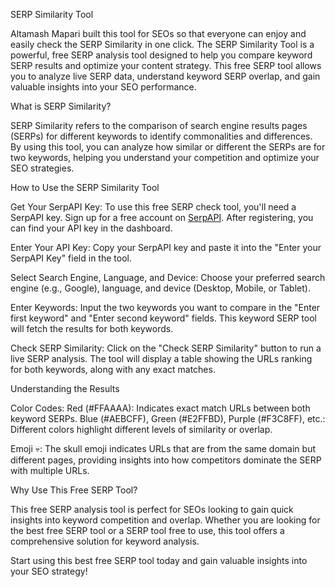 SERP Similarity Tool

Altamash Mapari built this tool for SEOs so that everyone can enjoy and easily check the SERP Similarity in one click. The SERP Similarity Tool is a powerful, free SERP analysis tool designed to help you compare keyword SERP results and optimize your content strategy. This free SERP tool allows you to analyze live SERP data, understand keyword SERP overlap, and gain valuable insights into your SEO performance.

What is SERP Similarity?

SERP Similarity refers to the comparison of search engine results pages (SERPs) for different keywords to identify commonalities and differences. By using this tool, you can analyze how similar or different the SERPs are for two keywords, helping you understand your competition and optimize your SEO strategies.

How to Use the SERP Similarity Tool

Get Your SerpAPI Key:
To use this free SERP check tool, you'll need a SerpAPI key. Sign up for a free account on [SerpAPI]([url](https://serpapi.com/)). After registering, you can find your API key in the dashboard.

Enter Your API Key:
Copy your SerpAPI key and paste it into the "Enter your SerpAPI Key" field in the tool.

Select Search Engine, Language, and Device:
Choose your preferred search engine (e.g., Google), language, and device (Desktop, Mobile, or Tablet).

Enter Keywords:
Input the two keywords you want to compare in the "Enter first keyword" and "Enter second keyword" fields. This keyword SERP tool will fetch the results for both keywords.

Check SERP Similarity:
Click on the "Check SERP Similarity" button to run a live SERP analysis. The tool will display a table showing the URLs ranking for both keywords, along with any exact matches.

Understanding the Results

Color Codes:
Red (#FFAAAA): Indicates exact match URLs between both keyword SERPs.
Blue (#AEBCFF), Green (#E2FFBD), Purple (#F3C8FF), etc.: Different colors highlight different levels of similarity or overlap.

Emoji 💀: The skull emoji indicates URLs that are from the same domain but different pages, providing insights into how competitors dominate the SERP with multiple URLs.

Why Use This Free SERP Tool?

This free SERP analysis tool is perfect for SEOs looking to gain quick insights into keyword competition and overlap. Whether you are looking for the best free SERP tool or a SERP tool free to use, this tool offers a comprehensive solution for keyword analysis.

Start using this best free SERP tool today and gain valuable insights into your SEO strategy!
